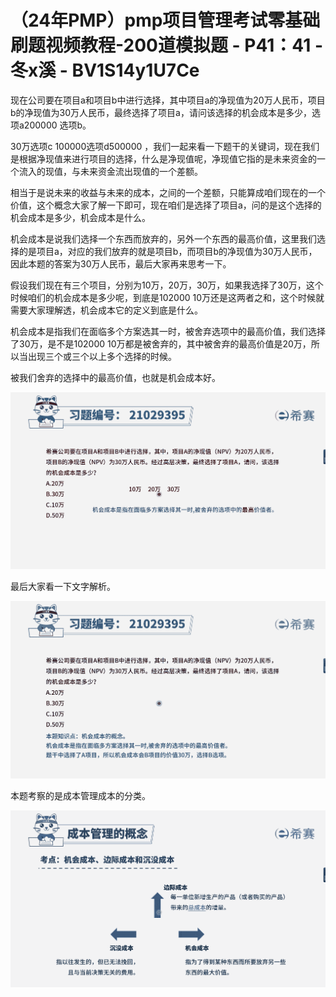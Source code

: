 # （24年PMP）pmp项目管理考试零基础刷题视频教程-200道模拟题 - P41：41 - 冬x溪 - BV1S14y1U7Ce

现在公司要在项目a和项目b中进行选择，其中项目a的净现值为20万人民币，项目b的净现值为30万人民币，最终选择了项目a，请问该选择的机会成本是多少，选项a200000 选项b。

30万选项c 100000选项d500000 ，我们一起来看一下题干的关键词，现在我们是根据净现值来进行项目的选择，什么是净现值呢，净现值它指的是未来资金的一个流入的现值，与未来资金流出现值的一个差额。

相当于是说未来的收益与未来的成本，之间的一个差额，只能算成咱们现在的一个价值，这个概念大家了解一下即可，现在咱们是选择了项目a，问的是这个选择的机会成本是多少，机会成本是什么。

机会成本是说我们选择一个东西而放弃的，另外一个东西的最高价值，这里我们选择的是项目a，对应的我们放弃的就是项目b，而项目b的净现值为30万人民币，因此本题的答案为30万人民币，最后大家再来思考一下。

假设我们现在有三个项目，分别为10万，20万，30万，如果我选择了30万，这个时候咱们的机会成本是多少呢，到底是102000 10万还是这两者之和，这个时候就需要大家理解透，机会成本它的定义到底是什么。

机会成本是指我们在面临多个方案选其一时，被舍弃选项中的最高价值，我们选择了30万，是不是102000 10万都是被舍弃的，其中被舍弃的最高价值是20万，所以当出现三个或三个以上多个选择的时候。

被我们舍弃的选择中的最高价值，也就是机会成本好。

![](img/ea5d9063cd183abd4947f05188070f8d_1.png)

最后大家看一下文字解析。

![](img/ea5d9063cd183abd4947f05188070f8d_3.png)

本题考察的是成本管理成本的分类。

![](img/ea5d9063cd183abd4947f05188070f8d_5.png)